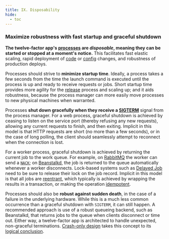 ```yaml
---
title: IX. Disposability
hide:
  - toc
---
```

### Maximize robustness with fast startup and graceful shutdown

**The twelve-factor app's [processes](./processes.md) are *disposable*, meaning they can be started or stopped at a moment's notice.**  This facilitates fast elastic scaling, rapid deployment of [code](./codebase.md) or [config](./config.md) changes, and robustness of production deploys.

Processes should strive to **minimize startup time**.  Ideally, a process takes a few seconds from the time the launch command is executed until the process is up and ready to receive requests or jobs.  Short startup time provides more agility for the [release](./build-release-run.md) process and scaling up; and it aids robustness, because the process manager can more easily move processes to new physical machines when warranted.

Processes **shut down gracefully when they receive a [SIGTERM](http://en.wikipedia.org/wiki/SIGTERM)** signal from the process manager.  For a web process, graceful shutdown is achieved by ceasing to listen on the service port (thereby refusing any new requests), allowing any current requests to finish, and then exiting.  Implicit in this model is that HTTP requests are short (no more than a few seconds), or in the case of long polling, the client should seamlessly attempt to reconnect when the connection is lost.

For a worker process, graceful shutdown is achieved by returning the current job to the work queue.  For example, on [RabbitMQ](http://www.rabbitmq.com/) the worker can send a [`NACK`](http://www.rabbitmq.com/amqp-0-9-1-quickref.html#basic.nack); on [Beanstalkd](https://beanstalkd.github.io), the job is returned to the queue automatically whenever a worker disconnects.  Lock-based systems such as [Delayed Job](https://github.com/collectiveidea/delayed_job#readme) need to be sure to release their lock on the job record.  Implicit in this model is that all jobs are [reentrant](http://en.wikipedia.org/wiki/Reentrant_%28subroutine%29), which typically is achieved by wrapping the results in a transaction, or making the operation [idempotent](http://en.wikipedia.org/wiki/Idempotence).

Processes should also be **robust against sudden death**, in the case of a failure in the underlying hardware.  While this is a much less common occurrence than a graceful shutdown with `SIGTERM`, it can still happen.  A recommended approach is use of a robust queueing backend, such as Beanstalkd, that returns jobs to the queue when clients disconnect or time out.  Either way, a twelve-factor app is architected to handle unexpected, non-graceful terminations.  [Crash-only design](http://lwn.net/Articles/191059/) takes this concept to its [logical conclusion](http://docs.couchdb.org/en/latest/intro/overview.html).


